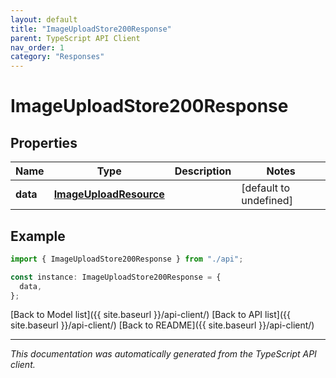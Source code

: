 ```yaml
---
layout: default
title: "ImageUploadStore200Response"
parent: TypeScript API Client
nav_order: 1
category: "Responses"
---
```


# ImageUploadStore200Response

## Properties

| Name     | Type                                              | Description | Notes                  |
| -------- | ------------------------------------------------- | ----------- | ---------------------- |
| **data** | [**ImageUploadResource**](ImageUploadResource.md) |             | [default to undefined] |

## Example

```typescript
import { ImageUploadStore200Response } from "./api";

const instance: ImageUploadStore200Response = {
  data,
};
```

[Back to Model list]({{ site.baseurl }}/api-client/) [Back to API list]({{ site.baseurl }}/api-client/) [Back to README]({{ site.baseurl }}/api-client/)

---

_This documentation was automatically generated from the TypeScript API client._
